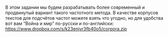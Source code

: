 В этом задании мы будем разрабатывать более современный и продвинутый вариант такого частотного метода. В качестве корпусов текстов для подсчётов частот можете взять что угодно, но для удобства вот вам “Война и мир” по-русски и по-английски:
https://www.dropbox.com/s/k23enjvr3fb40o5/corpora.zip 
